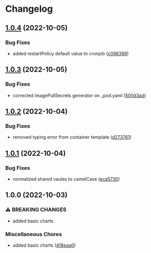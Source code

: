 # Changelog

## [1.0.4](https://github.com/ptonini/helm-charts/compare/cronjob-v1.0.3...cronjob-v1.0.4) (2022-10-05)


### Bug Fixes

* added restartPolicy default value to cronjob ([c098389](https://github.com/ptonini/helm-charts/commit/c0983896f496417e87f8807c221080115b90a681))

## [1.0.3](https://github.com/ptonini/helm-charts/compare/cronjob-v1.0.2...cronjob-v1.0.3) (2022-10-05)


### Bug Fixes

* corrected imagePullSecrets generator on _pod.yaml ([500d3ad](https://github.com/ptonini/helm-charts/commit/500d3ad3d1ce56a42b94bc70283c901d37082b38))

## [1.0.2](https://github.com/ptonini/helm-charts/compare/cronjob-v1.0.1...cronjob-v1.0.2) (2022-10-04)


### Bug Fixes

* removed typing error from container template ([d273761](https://github.com/ptonini/helm-charts/commit/d2737611de5010e9c4da27c326e7672f7509ec8c))

## [1.0.1](https://github.com/ptonini/helm-charts/compare/cronjob-v1.0.0...cronjob-v1.0.1) (2022-10-04)


### Bug Fixes

* normalized shared vaules to camelCase ([eca5730](https://github.com/ptonini/helm-charts/commit/eca5730cd50a1cd4b2d8226f54046b0bba4e5a86))

## 1.0.0 (2022-10-03)


### ⚠ BREAKING CHANGES

* added basic charts

### Miscellaneous Chores

* added basic charts ([418eaa0](https://github.com/ptonini/helm-charts/commit/418eaa0d04b5ec8fd2b5f6c664e20fddf9eedb56))
